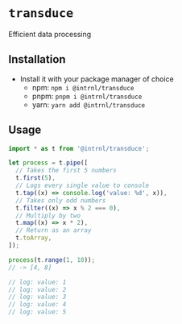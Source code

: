# `transduce`

Efficient data processing

## Installation

- Install it with your package manager of choice
  - npm: `npm i @intrnl/transduce`
  - pnpm: `pnpm i @intrnl/transduce`
  - yarn: `yarn add @intrnl/transduce`

## Usage

```js
import * as t from '@intrnl/transduce';

let process = t.pipe([
  // Takes the first 5 numbers
  t.first(5),
  // Logs every single value to console
  t.tap((x) => console.log('value: %d', x)),
  // Takes only odd numbers
  t.filter((x) => x % 2 === 0),
  // Multiply by two
  t.map((x) => x * 2),
  // Return as an array
  t.toArray,
]);

process(t.range(1, 10));
// -> [4, 8]

// log: value: 1
// log: value: 2
// log: value: 3
// log: value: 4
// log: value: 5
```
